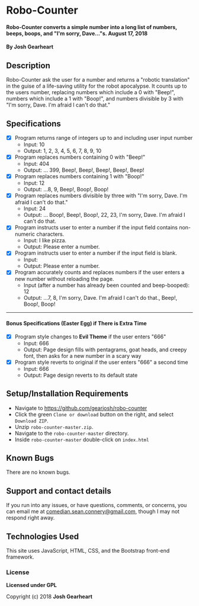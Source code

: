# Robo-Counter

#### Robo-Counter converts a simple number into a long list of numbers, beeps, boops, and "I'm sorry, Dave..."s. August 17, 2018

#### By Josh Gearheart

## Description

Robo-Counter ask the user for a number and returns a "robotic translation" in the guise of a life-saving utility for the robot apocalypse. It counts up to the users number, replacing numbers which include a 0 with "Beep!", numbers which include a 1 with "Boop!", and numbers divisible by 3 with "I'm sorry, Dave. I'm afraid I can't do that."

## Specifications

- [x] Program returns range of integers up to and including user input number
  - Input: 10
  - Output: 1, 2, 3, 4, 5, 6, 7, 8, 9, 10
- [x] Program replaces numbers containing 0 with "Beep!"
  - Input: 404
  - Output: ... 399, Beep!, Beep!, Beep!, Beep!, Beep!
- [x] Program replaces numbers containing 1 with "Boop!"
  - Input: 12
  - Output: ...8, 9, Beep!, Boop!, Boop!
- [x] Program replaces numbers divisible by three with "I'm sorry, Dave. I'm afraid I can't do that."
  - Input: 24
  - Output: ... Boop!, Beep!, Boop!, 22, 23, I'm sorry, Dave. I'm afraid I can't do that.
- [x] Program instructs user to enter a number if the input field contains non-numeric characters.
  - Input: I like pizza.
  - Output: Please enter a number.
- [x] Program instructs user to enter a number if the input field is blank.
  - Input:
  - Output: Please enter a number.
- [x] Program accurately counts and replaces numbers if the user enters a new number without reloading the page.
  - Input (after a number has already been counted and beep-booped): 12
  - Output: ...7, 8, I'm sorry, Dave. I'm afraid I can't do that., Beep!, Boop!, Boop!
****
#### Bonus Specifications (Easter Egg) if There is Extra Time

- [x] Program style changes to **Evil Theme** if the user enters "666"
  - Input: 666
  - Output: Page design fills with pentagrams, goat heads, and creepy font, then asks for a new number in a scary way
- [x] Program style reverts to original if the user enters "666" a second time
  - Input: 666
  - Output: Page design reverts to its default state

## Setup/Installation Requirements

- Navigate to https://github.com/gearjosh/robo-counter
- Click the green `Clone or download` button on the right, and select `Download ZIP`.
- Unzip `robo-counter-master.zip`.
- Navigate to the `robo-counter-master` directory.
- Inside `robo-counter-master` double-click on `index.html`

## Known Bugs

There are no known bugs.

## Support and contact details

If you run into any issues, or have questions, comments, or concerns, you can email me at comedian.sean.connery@gmail.com, though I may not respond right away.

## Technologies Used

This site uses JavaScript, HTML, CSS, and the Bootstrap front-end framework.

### License

**Licensed under GPL**

Copyright (c) 2018 **Josh Gearheart**
